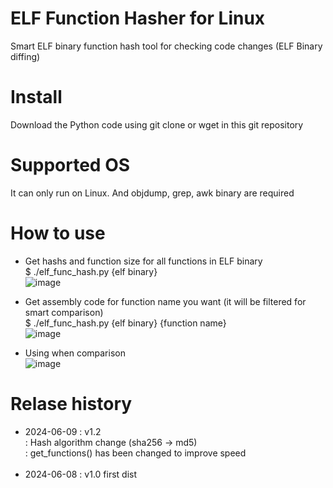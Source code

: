 # ELF Function Hasher for Linux
Smart ELF binary function hash tool for checking code changes (ELF Binary diffing)

# Install
Download the Python code using git clone or wget in this git repository

# Supported OS
It can only run on Linux. And objdump, grep, awk binary are required

# How to use
- Get hashs and function size for all functions in ELF binary<br>
$ ./elf_func_hash.py {elf binary}<br>
![image](https://github.com/kbgsft/ELF-Function-Hasher/assets/17945347/50c89f16-ac0a-43f8-95e7-aaaab99bcb19)

- Get assembly code for function name you want (it will be filtered for smart comparison)<br>
$ ./elf_func_hash.py {elf binary} {function name}<br>
![image](https://github.com/kbgsft/ELF-Function-Hasher/assets/17945347/a8a487cd-cf81-48b2-9e3d-2962fd73c1c4)

- Using when comparison<br>
![image](https://github.com/kbgsft/ELF-Function-Hasher/assets/17945347/c7b4a79f-379e-4340-bb81-75c67423d002)


# Relase history
- 2024-06-09 : v1.2<br>
  : Hash algorithm change (sha256 -> md5)<br>
  : get_functions() has been changed to improve speed<br>
  <br>
- 2024-06-08 : v1.0
  first dist
